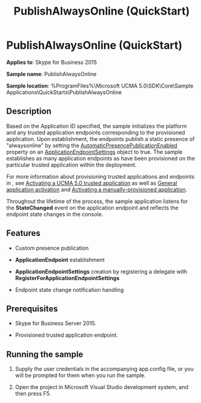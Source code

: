 ﻿---
title: PublishAlwaysOnline (QuickStart)
description: An overview of PublishAlwaysOnline (QuickStart).
TOCTitle: PublishAlwaysOnline (QuickStart)
ms:assetid: cf7992a1-db45-417d-b0bc-b4e896779c8c
ms:mtpsurl: https://msdn.microsoft.com/library/Dn454833(v=office.16)
ms:contentKeyID: 65240099
ms.date: 07/27/2015
mtps_version: v=office.16
---

# PublishAlwaysOnline (QuickStart)

**Applies to**: Skype for Business 2015

**Sample name**: PublishAlwaysOnline

**Sample location**: %ProgramFiles%\\Microsoft UCMA 5.0\\SDK\\Core\\Sample Applications\\QuickStarts\\PublishAlwaysOnline

## Description

Based on the Application ID specified, the sample initializes the platform and any trusted application endpoints corresponding to the provisioned application. Upon establishment, the endpoints publish a static presence of "alwaysonline" by setting the [AutomaticPresencePublicationEnabled](https://msdn.microsoft.com/library/hh381653\(v=office.16\)) property on an [ApplicationEndpointSettings](/dotnet/api/microsoft.rtc.collaboration.applicationendpointsettings?view=ucma-api&preserve-view=true) object to true. The sample establishes as many application endpoints as have been provisioned on the particular trusted application within the deployment.

For more information about provisioning trusted applications and endpoints in , see [Activating a UCMA 5.0 trusted application](activating-a-ucma-5-0-trusted-application.md) as well as [General application activation](general-application-activation.md) and [Activating a manually-provisioned application](activating-a-manually-provisioned-application.md).

Throughout the lifetime of the process, the sample application listens for the **StateChanged** event on the application endpoint and reflects the endpoint state changes in the console.

## Features

  - Custom presence publication

  - **ApplicationEndpoint** establishment

  - **ApplicationEndpointSettings** creation by registering a delegate with **RegisterForApplicationEndpointSettings**

  - Endpoint state change notification handling

## Prerequisites

  - Skype for Business Server 2015.

  - Provisioned trusted application endpoint.

## Running the sample

1.  Supply the user credentials in the accompanying app.config file, or you will be prompted for them when you run the sample.

2.  Open the project in Microsoft Visual Studio development system, and then press F5.

